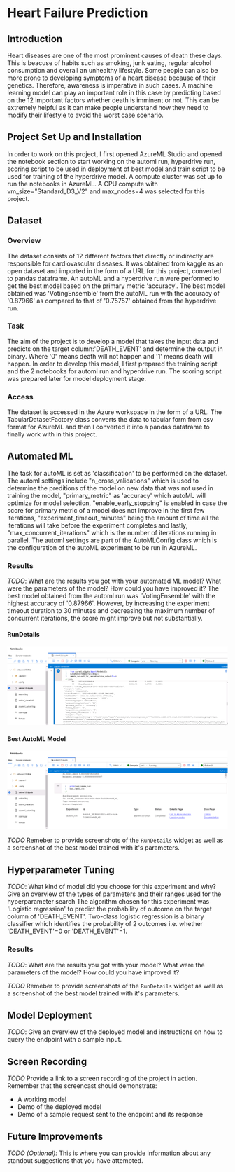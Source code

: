# Heart Failure Prediction

## Introduction
Heart diseases are one of the most prominent causes of death these days. This is beacuse of habits such as smoking, junk eating, regular alcohol consumption and overall an unhealthy lifestyle. Some people can also be more prone to developing symptoms of a heart disease because of their genetics. Therefore, awareness is imperative in such cases. 
A machine learning model can play an important role in this case by predicting based on the 12 important factors whether death is imminent or not. This can be extremely helpful as it can make people understand how they need to modify their lifestyle to avoid the worst case scenario.

## Project Set Up and Installation
In order to work on this project, I first opened AzureML Studio and opened the notebook section to start working on the automl run, hyperdrive run, scoring script to be used in deployment of best model and train script to be used for training of the hyperdrive model. A compute cluster was set up to run the notebooks in AzureML. A CPU compute with vm_size="Standard_D3_V2" and max_nodes=4 was selected for this project.

## Dataset

### Overview
The dataset consists of 12 different factors that directly or indirectly are responsible for cardiovascular diseases. It was obtained from kaggle as an open dataset and imported in the form of a URL for this project, converted to pandas dataframe. An autoML and a hyperdrive run were performed to get the best model based on the primary metric 'accuracy'. The best model obtained was 'VotingEnsemble' from the autoML run with the accuracy of '0.87966' as compared to that of '0.75757' obtained from the hyperdrive run.

### Task
The aim of the project is to develop a model that takes the input data and predicts on the target column:'DEATH_EVENT' and determine the output in binary. Where '0' means death will not happen and '1' means death will happen. In order to develop this model, I first prepared the training script and the 2 notebooks for automl run and hyperdrive run. The scoring script was prepared later for model deployment stage.

### Access
The dataset is accessed in the Azure workspace in the form of a URL. The TabularDatasetFactory class converts the data to tabular form from csv format for AzureML and then I converted it into a pandas dataframe to finally work with in this project. 

## Automated ML
The task for autoML is set as 'classification' to be performed on the dataset. The automl settings include "n_cross_validations" which is used to determine the preditions of the model on new data that was not used in training the model, "primary_metric" as 'accuracy' which autoML will optimize for model selection, "enable_early_stopping" is enabled in case the score for primary metric of a model does not improve in the first few iterations, "experiment_timeout_minutes" being the amount of time all the iterations will take before the experiment completes and lastly, "max_concurrent_iterations" which is the number of iterations running in parallel.
The automl settings are part of the AutoMLConfig class which is the configuration of the autoML experiment to be run in AzureML.

### Results
*TODO*: What are the results you got with your automated ML model? What were the parameters of the model? How could you have improved it?
The best model obtained from the automl run was 'VotingEnsemble' with the highest accuracy of '0.87966'. However, by increasing the experiment timeout duration to 30 minutes and decreasing the maximum number of concurrent iterations, the score might improve but not substantially.

#### RunDetails


![rundetailsautoml1](https://github.com/shat700/nd00333-capstone/blob/master/starter_file/rundetailsautoml1.png)

#### Best AutoML Model 


![bestautomlrun1](https://github.com/shat700/nd00333-capstone/blob/master/starter_file/bestautomlrun1.png)


*TODO* Remeber to provide screenshots of the `RunDetails` widget as well as a screenshot of the best model trained with it's parameters.

## Hyperparameter Tuning
*TODO*: What kind of model did you choose for this experiment and why? Give an overview of the types of parameters and their ranges used for the hyperparameter search
The algorithm chosen for this experiment was 'Logistic regression' to predict the probability of outcome on the target column of 'DEATH_EVENT'. Two-class logistic regression is a binary classifier which identifies the probability of 2 outcomes i.e. whether 'DEATH_EVENT'=0 or 'DEATH_EVENT'=1. 



### Results
*TODO*: What are the results you got with your model? What were the parameters of the model? How could you have improved it?

*TODO* Remeber to provide screenshots of the `RunDetails` widget as well as a screenshot of the best model trained with it's parameters.

## Model Deployment
*TODO*: Give an overview of the deployed model and instructions on how to query the endpoint with a sample input.

## Screen Recording
*TODO* Provide a link to a screen recording of the project in action. Remember that the screencast should demonstrate:
- A working model
- Demo of the deployed  model
- Demo of a sample request sent to the endpoint and its response

## Future Improvements
*TODO (Optional):* This is where you can provide information about any standout suggestions that you have attempted.

